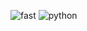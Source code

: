 
                                                            
![fast](https://user-images.githubusercontent.com/69307802/170843371-7b1e3fc0-bc74-457e-a27b-006cb552e8ea.svg) ![python](https://user-images.githubusercontent.com/69307802/170843406-59ec1874-e4e6-465b-a3a5-4803476f7af8.svg)
